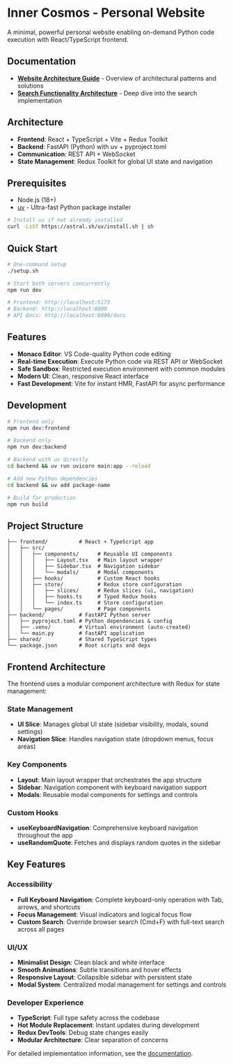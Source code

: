 # Inner Cosmos - Personal Website

A minimal, powerful personal website enabling on-demand Python code execution with React/TypeScript frontend.

## Documentation

- **[Website Architecture Guide](docs/WEBSITE_ARCHITECTURE.md)** - Overview of architectural patterns and solutions
- **[Search Functionality Architecture](docs/SEARCH_ARCHITECTURE.md)** - Deep dive into the search implementation

## Architecture

- **Frontend**: React + TypeScript + Vite + Redux Toolkit
- **Backend**: FastAPI (Python) with uv + pyproject.toml
- **Communication**: REST API + WebSocket
- **State Management**: Redux Toolkit for global UI state and navigation

## Prerequisites

- Node.js (18+)
- [uv](https://github.com/astral-sh/uv) - Ultra-fast Python package installer

```bash
# Install uv if not already installed
curl -LsSf https://astral.sh/uv/install.sh | sh
```

## Quick Start

```bash
# One-command setup
./setup.sh

# Start both servers concurrently
npm run dev

# Frontend: http://localhost:5173
# Backend: http://localhost:8000
# API Docs: http://localhost:8000/docs
```

## Features

- **Monaco Editor**: VS Code-quality Python code editing
- **Real-time Execution**: Execute Python code via REST API or WebSocket
- **Safe Sandbox**: Restricted execution environment with common modules
- **Modern UI**: Clean, responsive React interface
- **Fast Development**: Vite for instant HMR, FastAPI for async performance

## Development

```bash
# Frontend only
npm run dev:frontend

# Backend only  
npm run dev:backend

# Backend with uv directly
cd backend && uv run uvicorn main:app --reload

# Add new Python dependencies
cd backend && uv add package-name

# Build for production
npm run build
```

## Project Structure

```
├── frontend/          # React + TypeScript app
│   ├── src/
│   │   ├── components/      # Reusable UI components
│   │   │   ├── Layout.tsx   # Main layout wrapper
│   │   │   ├── Sidebar.tsx  # Navigation sidebar
│   │   │   └── modals/      # Modal components
│   │   ├── hooks/           # Custom React hooks
│   │   ├── store/           # Redux store configuration
│   │   │   ├── slices/      # Redux slices (ui, navigation)
│   │   │   ├── hooks.ts     # Typed Redux hooks
│   │   │   └── index.ts     # Store configuration
│   │   └── pages/           # Page components
├── backend/           # FastAPI Python server
│   ├── pyproject.toml # Python dependencies & config
│   ├── .venv/         # Virtual environment (auto-created)
│   └── main.py        # FastAPI application
├── shared/            # Shared TypeScript types
└── package.json       # Root scripts and deps
```

## Frontend Architecture

The frontend uses a modular component architecture with Redux for state management:

### State Management
- **UI Slice**: Manages global UI state (sidebar visibility, modals, sound settings)
- **Navigation Slice**: Handles navigation state (dropdown menus, focus areas)

### Key Components
- **Layout**: Main layout wrapper that orchestrates the app structure
- **Sidebar**: Navigation component with keyboard navigation support
- **Modals**: Reusable modal components for settings and controls

### Custom Hooks
- **useKeyboardNavigation**: Comprehensive keyboard navigation throughout the app
- **useRandomQuote**: Fetches and displays random quotes in the sidebar

## Key Features

### Accessibility
- **Full Keyboard Navigation**: Complete keyboard-only operation with Tab, arrows, and shortcuts
- **Focus Management**: Visual indicators and logical focus flow
- **Custom Search**: Override browser search (Cmd+F) with full-text search across all pages

### UI/UX
- **Minimalist Design**: Clean black and white interface
- **Smooth Animations**: Subtle transitions and hover effects
- **Responsive Layout**: Collapsible sidebar with persistent state
- **Modal System**: Centralized modal management for settings and controls

### Developer Experience
- **TypeScript**: Full type safety across the codebase
- **Hot Module Replacement**: Instant updates during development
- **Redux DevTools**: Debug state changes easily
- **Modular Architecture**: Clear separation of concerns

For detailed implementation information, see the [documentation](docs/). 